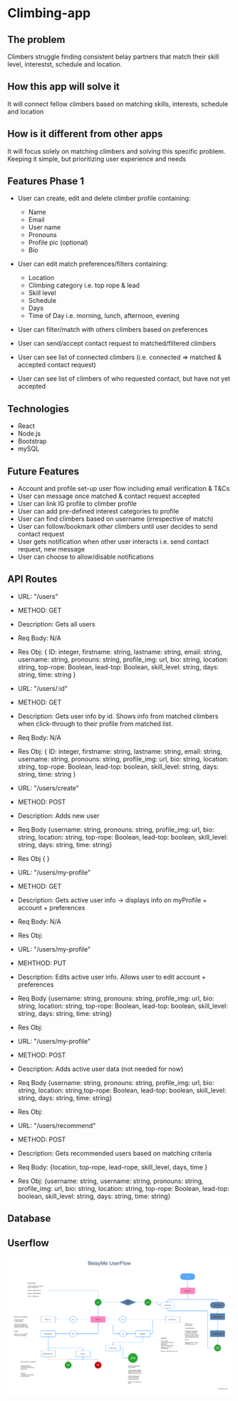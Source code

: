 # Climbing-app

## **The problem**

Climbers struggle finding consistent belay partners that match their skill level, interestst, schedule and location.

## **How this app will solve it**

It will connect fellow climbers based on matching skills, interests, schedule and location

## **How is it different from other apps**

It will focus solely on matching climbers and solving this specific problem. Keeping it simple, but prioritizing user experience and needs

## Features Phase 1

- User can create, edit and delete climber profile containing:

  - Name
  - Email
  - User name
  - Pronouns
  - Profile pic (optional)
  - Bio

- User can edit match preferences/filters containing:
  - Location
  - Climbing category i.e. top rope & lead
  - Skill level
  - Schedule
  - Days
  - Time of Day  i.e. morning, lunch, afternoon, evening

- User can filter/match with others climbers based on preferences
- User can send/accept contact request to matched/filtered climbers
- User can see list of connected climbers (i.e. connected => matched & accepted contact request)
- User can see list of climbers of who requested contact, but have not yet accepted

## **Technologies**

- React
- Node.js
- Bootstrap
- mySQL

## **Future Features**

- Account and profile set-up user flow including email verification & T&Cs
- User can message once matched & contact request accepted
- User can link IG profile to climber profile
- User can add pre-defined interest categories to profile
- User can find climbers based on username (irrespective of match)
- User can follow/bookmark other climbers until user decides to send contact request
- User gets notification when other user interacts i.e. send contact request, new message
- User can choose to allow/disable notifications

## API Routes

- URL: "/users"
- METHOD: GET
- Description: Gets all users
- Req Body: N/A
- Res Obj: { ID: integer, firstname: string, lastname: string, email: string,
username: string, pronouns: string, profile_img: url, bio: string, location: string, top-rope: Boolean, lead-top: Boolean, skill_level: string, days: string, time: string }

- URL: "/users/:id"
- METHOD: GET
- Description: Gets user info by id. Shows info from matched climbers when click-through to their profile from matched list.
- Req Body: N/A
- Res Obj: { ID: integer, firstname: string, lastname: string, email: string,
username: string, pronouns: string, profile_img: url, bio: string,  location: string, top-rope: Boolean, lead-top: boolean, skill_level: string, days: string, time: string }

- URL: "/users/create"
- METHOD: POST
- Description: Adds new user
- Req Body {username: string, pronouns: string, profile_img: url, bio: string,  location: string, top-rope: Boolean, lead-top: boolean, skill_level: string, days: string, time: string}
- Res Obj {
}

- URL: "/users/my-profile"
- METHOD: GET
- Description: Gets active user info → displays info on myProfile + account + preferences
- Req Body: N/A
- Res Obj:

- URL: "/users/my-profile"
- MEHTHOD: PUT
- Description: Edits active user info. Allows user to edit account + preferences
- Req Body {username: string, pronouns: string, profile_img: url, bio: string,  location: string, top-rope: Boolean, lead-top: boolean, skill_level: string, days: string, time: string}
- Res Obj:

- URL: "/users/my-profile"
- METHOD: POST
- Description: Adds active user data (not needed for now)
- Req Body {username: string, pronouns: string, profile_img: url, bio: string,  location: string,top-rope: Boolean, lead-top: boolean, skill_level: string, days: string, time: string}
- Res Obj:

- URL: "/users/recommend"
- METHOD: POST
- Description: Gets recommended users based on matching criteria
- Req Body: {location, top-rope, lead-rope, skill_level, days, time }
- Res Obj: {username: string, username: string, pronouns: string, profile_img: url, bio: string, location: string, top-rope: Boolean, lead-top: boolean, skill_level: string, days: string, time: string}

## Database

## Userflow

![This is an image](/BelayMe%20UserFlow.png)
